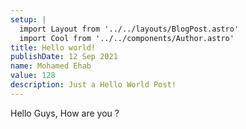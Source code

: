 ```yaml
---
setup: |
  import Layout from '../../layouts/BlogPost.astro'
  import Cool from '../../components/Author.astro'
title: Hello world!
publishDate: 12 Sep 2021
name: Mohamed Ehab
value: 128
description: Just a Hello World Post!
---
```


<Cool name={frontmatter.name} href="https://twitter.com/n_moore" client:load />

Hello Guys, How are you ?
